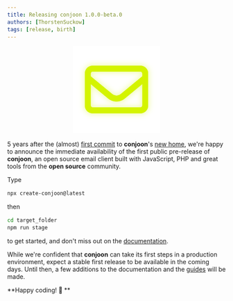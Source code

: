 ```yaml
---
title: Releasing conjoon 1.0.0-beta.0
authors: [ThorstenSuckow]
tags: [release, birth]
---
```


<p align="center">
<img src="img/conjoon_large.png" width="200" />
</p>

5 years after the (almost) [first commit](https://github.com/conjoon/conjoon/commit/ca075e548a644011e0d9fbaa3321bcff7aa8f998) to **conjoon**'s [new home](https://github.com/conjoon/conjoon), we're happy to announce the immediate availability of the first public pre-release of **conjoon**, an open source email client built with JavaScript, PHP and great tools from the **open source** community.

Type

```bash
npx create-conjoon@latest 
```

then 

```bash
cd target_folder
npm run stage 
```
to get started, and don't miss out on the [documentation](/docs).

While we're confident that **conjoon** can take its first steps in a production environment, expect a stable first release to be available in the coming days. Until then, a few additions to the documentation and the [guides](/docs/category/guides) will be made.

**Happy coding! 🎈 ** 
